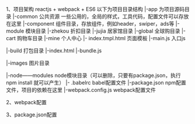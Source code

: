 1、项目架构 reactjs + webpack + ES6
以下为项目目录结构
|-app 为项目源码目录
  |-common 公共资源 一些公用的，全局的样式，工具代码，配置文件可以存放在这里
  |-component 组件目录，存放组件，例如header，swiper，ads等
  |-module 模块目录
    |-zhekou 折扣目录
    |-jujia  居家馆目录
    |-global 全球购目录
    |-cart 购物车目录
    |-mine 个人中心
  |- index.tmpl.html 页面模板
  |-main.js 入口js

|-build 打包目录
  |-index.html
  |-bundle.js

|-images 图片目录

|-node——modules node模块目录（可以删除，只要有package.json，执行npm install 就可以产生）
|- .babelrc babel配置文件
|-package.json npm配置文件，项目的依赖在这里
|-webpack.config.js webpack配置文件

2、webpack配置

3、package.json配置
